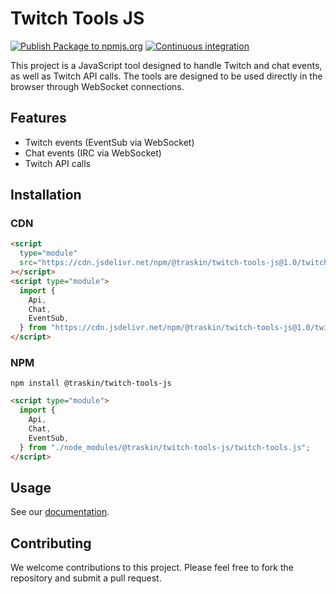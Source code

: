 # Twitch Tools JS

[![Publish Package to npmjs.org](https://github.com/TrAsKiN/twitch-tools-js/actions/workflows/publish-package.yaml/badge.svg?event=release)](https://github.com/TrAsKiN/twitch-tools-js/actions/workflows/publish-package.yaml)
[![Continuous integration](https://github.com/TrAsKiN/twitch-tools-js/actions/workflows/continuous-integration.yaml/badge.svg?branch=main)](https://github.com/TrAsKiN/twitch-tools-js/actions/workflows/continuous-integration.yaml)

This project is a JavaScript tool designed to handle Twitch and chat events, as well as Twitch API calls. The tools are designed to be used directly in the browser through WebSocket connections.

## Features

- Twitch events (EventSub via WebSocket)
- Chat events (IRC via WebSocket)
- Twitch API calls

## Installation

### CDN

```html
<script
  type="module"
  src="https://cdn.jsdelivr.net/npm/@traskin/twitch-tools-js@1.0/twitch-tools.js"
></script>
<script type="module">
  import {
    Api,
    Chat,
    EventSub,
  } from "https://cdn.jsdelivr.net/npm/@traskin/twitch-tools-js@1.0/twitch-tools.js";
</script>
```

### NPM

```shell
npm install @traskin/twitch-tools-js
```

```html
<script type="module">
  import {
    Api,
    Chat,
    EventSub,
  } from "./node_modules/@traskin/twitch-tools-js/twitch-tools.js";
</script>
```

## Usage

See our [documentation](https://github.com/TrAsKiN/twitch-tools-js/wiki).

## Contributing

We welcome contributions to this project. Please feel free to fork the repository and submit a pull request.
